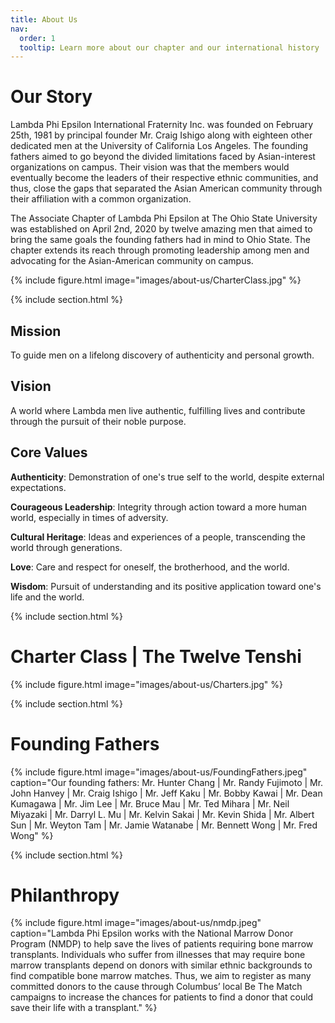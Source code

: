 ```yaml
---
title: About Us
nav:
  order: 1
  tooltip: Learn more about our chapter and our international history
---
```


# Our Story

Lambda Phi Epsilon International Fraternity Inc. was founded on February 25th, 1981 by principal founder Mr. Craig Ishigo along with eighteen other dedicated men at the University of California Los Angeles. The founding fathers aimed to go beyond the divided limitations faced by Asian-interest organizations on campus. Their vision was that the members would eventually become the leaders of their respective ethnic communities, and thus, close the gaps that separated the Asian American community through their affiliation with a common organization.

 

The Associate Chapter of Lambda Phi Epsilon at The Ohio State University was established on April 2nd, 2020 by twelve amazing men that aimed to bring the same goals the founding fathers had in mind to Ohio State. The chapter extends its reach through promoting leadership among men and advocating for the Asian-American community on campus.

{%
  include figure.html
  image="images/about-us/CharterClass.jpg"
%}


{% include section.html %}
## Mission
To guide men on a lifelong discovery of authenticity and personal growth.

## Vision
A world where Lambda men live authentic, fulfilling lives and contribute through the pursuit of their noble purpose.

## Core Values
**Authenticity**: Demonstration of one's true self to the world, despite external expectations.

**Courageous Leadership**: Integrity through action toward a more human world, especially in times of adversity.

**Cultural Heritage**: Ideas and experiences of a people, transcending the world through generations.

**Love**: Care and respect for oneself, the brotherhood, and the world.

**Wisdom**: Pursuit of understanding and its positive application toward one's life and the world.

{% include section.html %}
# Charter Class | The Twelve Tenshi
{%
  include figure.html
  image="images/about-us/Charters.jpg"
%}

{% include section.html %}
# Founding Fathers

{%
  include figure.html
  image="images/about-us/FoundingFathers.jpeg"
  caption="Our founding fathers: Mr. Hunter Chang \| Mr. Randy Fujimoto \| Mr. John Hanvey \| Mr. Craig Ishigo \| Mr. Jeff Kaku \| Mr. Bobby Kawai \| Mr. Dean Kumagawa \| Mr. Jim Lee \| Mr. Bruce Mau \| Mr. Ted Mihara \| Mr. Neil Miyazaki \| Mr. Darryl L. Mu \| Mr. Kelvin Sakai \| Mr. Kevin Shida \| Mr. Albert Sun \| Mr. Weyton Tam \| Mr. Jamie Watanabe \| Mr. Bennett Wong \| Mr. Fred Wong"
%}

{% include section.html %}
# Philanthropy

{%
  include figure.html
  image="images/about-us/nmdp.jpeg"
  caption="Lambda Phi Epsilon works with the National Marrow Donor Program (NMDP) to help save the lives of patients requiring bone marrow transplants. Individuals who suffer from illnesses that may require bone marrow transplants depend on donors with similar ethnic backgrounds to find compatible bone marrow matches. Thus, we aim to register as many committed donors to the cause through Columbus’ local Be The Match campaigns to increase the chances for patients to find a donor that could save their life with a transplant."
%}

